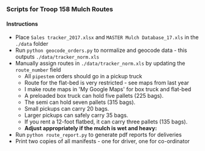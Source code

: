 ### Scripts for Troop 158 Mulch Routes

#### Instructions
* Place `Sales tracker_2017.xlsx` and `MASTER Mulch Database_17.xls` in the `./data` folder
* Run `python geocode_orders.py` to normalize and geocode data - this outputs `./data/tracker_norm.xls`
* Manually assign routes in `./data/tracker_norm.xls` by updating the `route_number` field
    * All `pipestem` orders should go in a pickup truck
    * Route for the flat-bed is very restricted - see maps from last year
    * I make route maps in 'My Google Maps' for box truck and flat-bed 
    * A preloaded box truck can hold five pallets (225 bags).
    * The semi can hold seven pallets (315 bags).
    * Small pickups can carry 20 bags.
    * Larger pickups can safely carry 35 bags.
    * If you rent a 12-foot flatbed, it can carry three pallets (135 bags).
    * **Adjust appropriately if the mulch is wet and heavy:**
* Run `python route_report.py` to generate pdf reports for deliveries
* Print two copies of all manifests - one for driver, one for co-ordinator